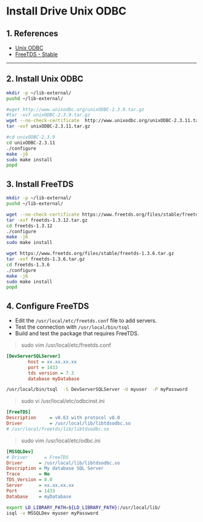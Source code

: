 # Install Drive Unix ODBC

## 1. References

- [Unix ODBC](http://www.unixodbc.org/)
- [FreeTDS - Stable](https://www.freetds.org/files/stable/)

-------

## 2. Install Unix ODBC

```bash
mkdir -p ~/lib-external/
pushd ~/lib-external/

#wget http://www.unixodbc.org/unixODBC-2.3.9.tar.gz
#tar -xvf unixODBC-2.3.9.tar.gz
wget --no-check-certificate  http://www.unixodbc.org/unixODBC-2.3.11.tar.gz
tar -xvf unixODBC-2.3.11.tar.gz

#cd unixODBC-2.3.9
cd unixODBC-2.3.11
./configure
make -j6
sudo make install
popd
```

## 3. Install FreeTDS

```sh
mkdir -p ~/lib-external/
pushd ~/lib-external/

wget --no-check-certificate https://www.freetds.org/files/stable/freetds-1.3.12.tar.gz
tar -xvf freetds-1.3.12.tar.gz
cd freetds-1.3.12
./configure
make -j6
sudo make install

wget https://www.freetds.org/files/stable/freetds-1.3.6.tar.gz
tar -xvf freetds-1.3.6.tar.gz
cd freetds-1.3.6
./configure
make -j6
sudo make install
popd

```


## 4. Configure FreeTDS

* Edit the `/usr/local/etc/freetds.conf` file to add servers.
* Test the connection with `/usr/local/bin/tsql`
* Build and test the package that requires FreeTDS.

> sudo vim /usr/local/etc/freetds.conf

```ini
[DevServerSQLServer]
        host = xx.xx.xx.xx
        port = 1433
        tds version = 7.3
        database myDatabase
```

```bash
/usr/local/bin/tsql  -S DevServerSQLServer -U myuser  -P myPassword
```


> sudo vi /usr/local/etc/odbcinst.ini

```ini
[FreeTDS]
Description     = v0.63 with protocol v8.0
Driver          = /usr/local/lib/libtdsodbc.so
# /usr/local/freetds/lib/libtdsodbc.so
```


> sudo vim /usr/local/etc/odbc.ini

```ini
[MSSQLDev]
# Driver      = FreeTDS
Driver      = /usr/local/lib/libtdsodbc.so
Description = My database SQL Server
Trace       = No
TDS_Version = 8.0
Server      = xx.xx.xx.xx
Port        = 1433
Database    = myDatabase
```

```bash
export LD_LIBRARY_PATH=${LD_LIBRARY_PATH}:/usr/local/lib/
isql -v MSSQLDev myuser myPassword
```

